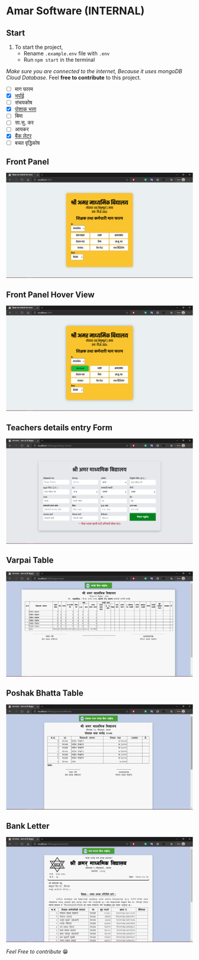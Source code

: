 # Amar Software (INTERNAL)

## Start
1. To start the project,
   - Rename `.example.env` file with `.env`
   - Run `npm start` in the terminal

*Make sure you are connected to the internet, Because it uses mongoDB Cloud Database.* Feel **free to contribute** to this project.
  - [ ] माग फारम
  - [x] [भर्पाई](#varpai-table)
  - [ ] संचयकोष
  - [x] [पोशाक भत्ता](#poshak-bhatta-table)
  - [ ] बिमा
  - [ ] सा.सु. कर
  - [ ] आयकर
  - [x] [बैंक लेटर](#bank-letter)
  - [ ] बचत वृद्धिकोष
## Front Panel
 ![Front Panel](./screenshots/1.png)
 ## Front Panel Hover View
 ![Front Panel Hover View](./screenshots/2.png)
 ## Teachers details entry Form
 ![Teachers details entry form](./screenshots/3.png)
 ## Varpai Table
 ![Varpai Table](./screenshots/4.png)
 ## Poshak Bhatta Table
 ![Poshak Bhatta Table](./screenshots/5.png)
 ## Bank Letter
 ![Bank Letter](./screenshots/6.png)

 *Feel Free to contribute* 😁